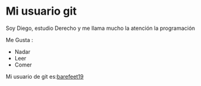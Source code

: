 # Mi usuario git

 Soy Diego, estudio Derecho y me llama mucho la atención la programación

 Me Gusta :
 
 - Nadar
 - Leer
 - Comer

 Mi usuario de git es:[barefeet19](https://github.com/barefeet19)

 